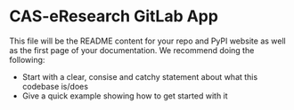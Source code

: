# CAS-eResearch GitLab App

This file will be the README content for your repo and PyPI website as well as the first page of your documentation.  We recommend doing the following:

- Start with a clear, consise and catchy statement about what this codebase is/does
- Give a quick example showing how to get started with it
